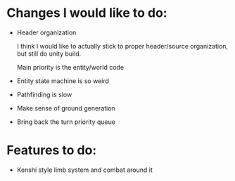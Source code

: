 # Changes I would like to do:

- Header organization

    I think I would like to actually stick to proper header/source organization, but still do unity build.

    Main priority is the entity/world code

- Entity state machine is so weird

- Pathfinding is slow

- Make sense of ground generation

- Bring back the turn priority queue

# Features to do:

- Kenshi style limb system and combat around it